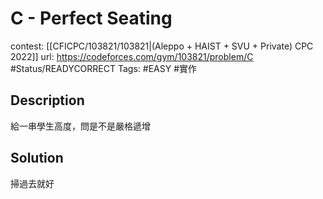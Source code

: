 # C - Perfect Seating

contest: [[CFICPC/103821/103821|(Aleppo + HAIST + SVU + Private) CPC 2022]]
url: https://codeforces.com/gym/103821/problem/C
#Status/READYCORRECT 
Tags: #EASY #實作

## Description

給一串學生高度，問是不是嚴格遞增

## Solution

掃過去就好